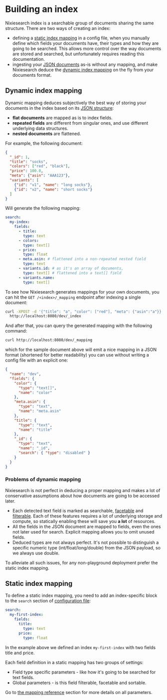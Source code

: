 # Building an index

Nixiesearch index is a searchable group of documents sharing the same structure. There are two ways of creating an index:

* defining a [static index mapping](index.md#static-index-mapping) in a config file, when you manually define which fields your documents have, their types and how they are going to be searched. This allows more control over the way documents are stored and searched, but unfortunately requires reading this documentation.
* ingesting your [JSON documents](../reference/api/index/document-format.md) as-is without any mapping, and make Nixiesearch deduce the [dynamic index mapping](index.md#dynamic-index-mapping) on the fly from your documents format.

## Dynamic index mapping

Dynamic mapping deduces subjectively the best way of storing your documents in the index based on its [JSON structure](../reference/api/index/document-format.md):

* **flat documents** are mapped as is to index fields.
* **repeated fields** are different from singular ones, and use different underlying data structures.
* **nested documents** are flattened.

For example, the following document:

```json
{
  "_id": 1,
  "title": "socks",
  "colors": ["red", "black"],
  "price": 100.0,
  "meta": {"asin": "AAA123"},
  "variants": [
    {"id": "v1", "name": "long socks"},
    {"id": "v2", "name": "short socks"}
  ]
}
```

Will generate the following mapping:
```yaml
search:
  my-index:
    fields:
      - title:
        type: text
      - colors: 
        type: text[]
      - price:
        type: float
      - meta.asin: # flattened into a non-repeated nested field
        type: text
      - variants.id: # as it's an array of documents,
        type: text[] # flattened into a text[] field
      - variants.name:
        type: text[]
```

To see how Nixiesearch generates mappings for your own documents, you can hit the `GET /<index>/_mapping` endpoint after indexing a single document:

```bash
curl -XPOST -d '{"title": "a", "color": ["red"], "meta": {"asin":"a"}}'\
  http://localhost:8080/dev/_index
```

And after that, you can query the generated mapping with the following command:

```bash
curl http://localhost:8080/dev/_mapping
```

which for the sample document above will emit a nice mapping in a JSON format (shortened for better readability) you can use without writing a config file with an explicit one:

```json
{
  "name": "dev",
  "fields": {
    "color": {
      "type": "text[]",
      "name": "color"
    },
    "meta.asin": {
      "type": "text",
      "name": "meta.asin"
    },
    "title": {
      "type": "text",
      "name": "title"
    },
    "_id": {
      "type": "text",
      "name": "_id",
      "search": { "type": "disabled" }
    }
  }
}
```

### Problems of dynamic mapping

Nixiesearch is not perfect in deducing a proper mapping and makes a lot of conservative assumptions about how documents are going to be accessed later.

* Each detected text field is marked as searchable, [facetable](../reference/api/search/facet.md) and [filterable](../reference/api/search/filter.md). Each of these features requires a lot of underlying storage and compute, so statically enabling these will save you **a lot** of resources.
* All the fields in the JSON document are mapped to fields, even the ones not later used for search. Explicit mapping allows you to omit unused fields.
* Deduced types are not always perfect. It's not possible to distinguish a specific numeric type (int/float/long/double) from the JSON payload, so we always use double.

To alleviate all such issues, for any non-playground deployment prefer the static index mapping.

## Static index mapping

To define a static index mapping, you need to add an index-specific block to the `search` section of [configuration file](../reference/config/mapping.md):

```yaml
search:
  my-first-index:
    fields:
      title:
        type: text
      price:
        type: float 
```

In the example above we defined an index `my-first-index` with two fields title and price.

Each field definition in a static mapping has two groups of settings:
* Field type specific parameters - like how it's going to be searched for text fields.
* Global parameters - is this field filterable, facetable and sortable.

Go to [the mapping reference](../reference/config/mapping.md) section for more details on all parameters.